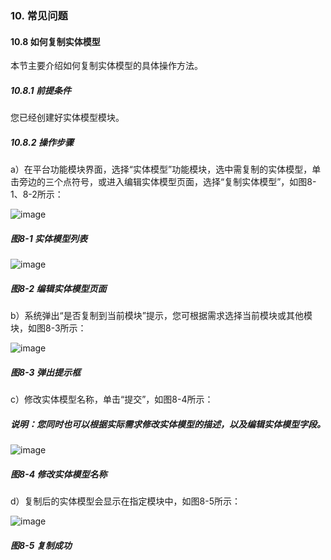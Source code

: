 ### 10. 常见问题

#### 10.8 如何复制实体模型

本节主要介绍如何复制实体模型的具体操作方法。

##### 10.8.1 前提条件

您已经创建好实体模型模块。

##### 10.8.2 操作步骤

a）在平台功能模块界面，选择“实体模型”功能模块，选中需复制的实体模型，单击旁边的三个点符号，或进入编辑实体模型页面，选择“复制实体模型”，如图8-1、8-2所示：

![image](https://user-images.githubusercontent.com/79617492/174049843-6ff3b92b-2fe7-42ea-9bd7-6d1e8fffe409.png)

##### 图8-1 实体模型列表

![image](https://user-images.githubusercontent.com/79617492/174049861-66437855-883f-4f7d-8e97-7a8fd5b2243d.png)

##### 图8-2 编辑实体模型页面

b）系统弹出“是否复制到当前模块”提示，您可根据需求选择当前模块或其他模块，如图8-3所示：

![image](https://user-images.githubusercontent.com/79617492/174049882-34d35d77-eb32-4efa-921a-e4ec98418396.png)

##### 图8-3 弹出提示框

c）修改实体模型名称，单击“提交”，如图8-4所示：

##### 说明：您同时也可以根据实际需求修改实体模型的描述，以及编辑实体模型字段。

![image](https://user-images.githubusercontent.com/79617492/174049933-dd672a73-72ab-4a1c-9731-cd1b1e439bb7.png)

##### 图8-4 修改实体模型名称

d）复制后的实体模型会显示在指定模块中，如图8-5所示：

![image](https://user-images.githubusercontent.com/79617492/174049960-e138c60c-b7fb-4bbc-b06a-bf5cb44b8c94.png)

##### 图8-5 复制成功
